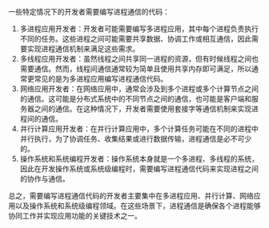 一些特定情况下的开发者需要编写进程通信的代码：

1. 多进程应用开发者：开发者可能需要编写多进程应用，其中每个进程负责执行不同的任务。这些进程之间可能需要共享数据、协调工作或相互通信，因此需要实现进程通信机制来满足这些需求。
2. 多线程应用开发者：虽然线程之间共享同一进程的资源，但有时候线程之间也需要通信。然而，线程间通信通常较为简单且使用共享内存即可满足，所以通常更常见的是为多进程应用编写进程通信代码。
3. 网络应用开发者：在网络应用中，通常会涉及到多个进程或多个计算节点之间的通信。这可能是分布式系统中的不同节点之间的通信，也可能是客户端和服务器之间的通信。在这种情况下，开发者需要使用套接字等通信机制来实现进程间的通信。
4. 并行计算应用开发者：在并行计算应用中，多个计算任务可能在不同的进程中并行执行，为了协调任务、收集结果或进行数据传输，进程通信是必不可少的。
5. 操作系统和系统编程开发者：操作系统本身就是一个多进程、多线程的系统，因此在开发操作系统或系统级编程时，需要编写进程通信代码来实现进程之间的协作与通信。

总之，需要编写进程通信代码的开发者主要集中在多进程应用、并行计算、网络应用以及操作系统和系统级编程领域。在这些场景下，进程通信是确保各个进程能够协同工作并实现应用功能的关键技术之一。